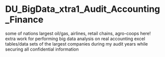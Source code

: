 # DU_BigData_xtra1_Audit_Accounting_Finance
some of nations largest oil/gas, airlines, retail chains, agro-coops here!  extra work for performing big data analysis on real accounting excel tables/data sets of the largest companies during my audit years while securing all confidential information
